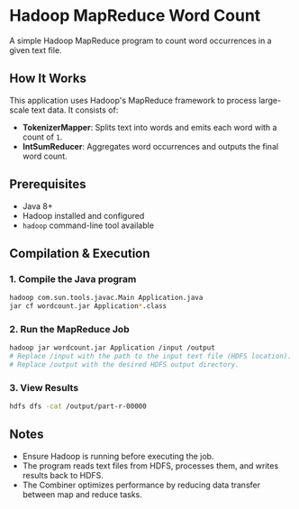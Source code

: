# Hadoop MapReduce Word Count

A simple Hadoop MapReduce program to count word occurrences in a given text file.

## How It Works
This application uses Hadoop's MapReduce framework to process large-scale text data. It consists of:
- **TokenizerMapper**: Splits text into words and emits each word with a count of `1`.
- **IntSumReducer**: Aggregates word occurrences and outputs the final word count.

## Prerequisites
- Java 8+
- Hadoop installed and configured
- `hadoop` command-line tool available

## Compilation & Execution

### 1. Compile the Java program
```sh
hadoop com.sun.tools.javac.Main Application.java
jar cf wordcount.jar Application*.class
```
### 2. Run the MapReduce Job
```sh
hadoop jar wordcount.jar Application /input /output
# Replace /input with the path to the input text file (HDFS location).
# Replace /output with the desired HDFS output directory.
```


### 3. View Results
```sh
hdfs dfs -cat /output/part-r-00000
```

## Notes
- Ensure Hadoop is running before executing the job.
- The program reads text files from HDFS, processes them, and writes results back to HDFS.
- The Combiner optimizes performance by reducing data transfer between map and reduce tasks.


